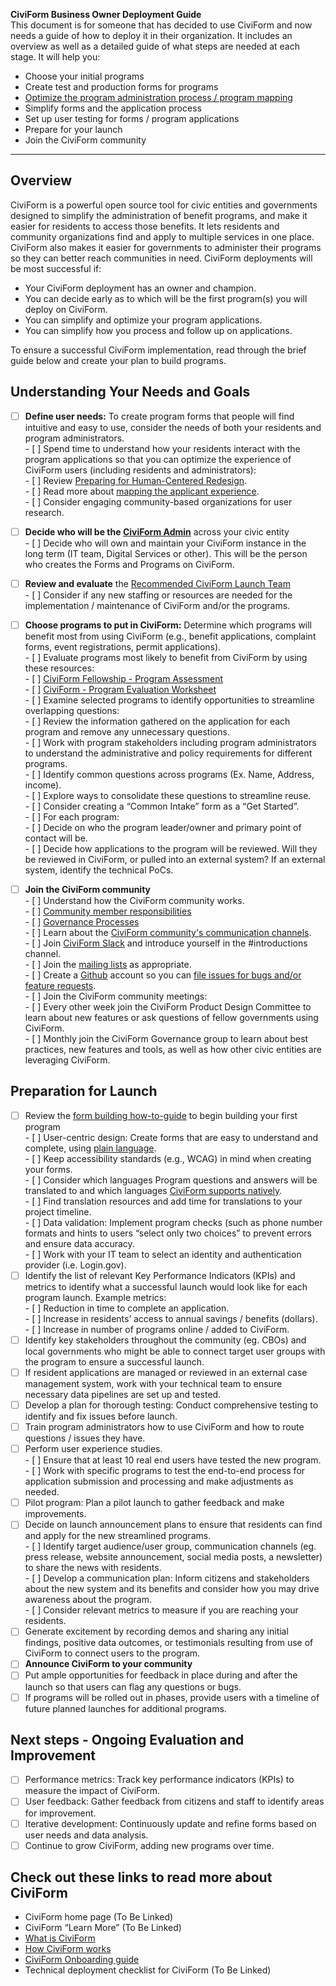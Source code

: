 **CiviForm Business Owner Deployment Guide**  
This document is for someone that has decided to use CiviForm and now needs a guide of how to deploy it in their organization. It includes an overview as well as a detailed guide of what steps are needed at  each stage. It will help you:

* Choose your initial programs  
* Create test and production forms for programs  
* [Optimize the program administration process / program mapping](https://docs.civiform.us/user-manual/onboarding-guide/journey-mapping)  
* Simplify forms and the application process  
* Set up user testing for forms / program applications  
* Prepare for your launch  
* Join the CiviForm community

---

## Overview

CiviForm is a powerful open source tool for civic entities and governments designed to simplify the administration of benefit programs, and make it easier for residents to access those benefits. It lets residents and community organizations find and apply to multiple services in one place. CiviForm also makes it easier for governments to administer their programs so they can better reach communities in need. CiviForm deployments will be most successful if:

* Your CiviForm deployment has an owner and champion.  
* You can decide early as to which will be the first program(s) you will deploy on CiviForm.  
* You can simplify and optimize your program applications.  
* You can simplify how you process and follow up on applications.

To ensure a successful CiviForm implementation, read through the brief guide below and create your plan to build programs.

## Understanding Your Needs and Goals

- [ ] **Define user needs:** To create program forms that people will find intuitive and easy to use, consider the needs of both your residents and program administrators.  
      - [ ] Spend time to understand how your residents interact with the program applications so that you can optimize the experience of CiviForm users (including residents and administrators):  
            - [ ] Review [Preparing for Human-Centered Redesign](https://beeckcenter.georgetown.edu/report/preparing-for-human-centered-redesign/).  
            - [ ] Read more about [mapping the applicant experience](https://github.com/usds/benefits-enrollment-prototype/blob/master/assets/discovery-findings-mapping-enrollment-Nov2016.pdf).  
      - [ ] Consider engaging community-based organizations for user research.

- [ ] **Decide who will be the [CiviForm Admin](https://docs.civiform.us/overview/how-does-civiform-work\#civiform-admin-experience)** across your civic entity  
      - [ ] Decide who will own and maintain your CiviForm instance in the long term (IT team, Digital Services or other). This will be the person who creates the Forms and Programs on CiviForm.

- [ ] **Review and evaluate** the [Recommended CiviForm Launch Team](https://docs.google.com/document/d/1AacsuDbMmVfmBuWWSNRz3nOUYR3WG5\_KDnDgxrc6z0A/edit)  
      - [ ] Consider if any new staffing or resources are needed for the implementation / maintenance of CiviForm and/or the programs.

- [ ] **Choose programs to put in CiviForm:** Determine which programs will benefit most from using CiviForm (e.g., benefit applications, complaint forms, event registrations, permit applications).  
      - [ ] Evaluate programs most likely to benefit from CiviForm by using these resources:  
            - [ ]  [CiviForm Fellowship - Program Assessment](https://docs.google.com/document/d/10TTk68evp-X8iJ2W3S2--MpiqMeg1Uf0jTysbZITEdg/edit?usp=sharing)  
            - [ ]  [CiviForm - Program Evaluation Worksheet ](https://docs.google.com/spreadsheets/d/1\_NNMln-LOAxxXCoYgh1oI0uaS6YhoyMoBvudaiKRMm4/edit?resourcekey=0-KPl3Y1YgUYty81OKHbRMpQ\#gid=629433048)  
      - [ ] Examine selected programs to identify opportunities to streamline overlapping questions:  
            - [ ] Review the information gathered on the application for each program and remove any unnecessary questions.  
            - [ ] Work with program stakeholders including program administrators to understand the administrative and policy requirements for different programs.   
            - [ ] Identify common questions across programs (Ex. Name, Address, income).  
            - [ ] Explore ways to consolidate these questions to streamline reuse.  
            - [ ] Consider creating a “Common Intake” form as a “Get Started”.  
      - [ ] For each program:  
            - [ ] Decide on who the program leader/owner and primary point of contact will be.  
            - [ ] Decide how applications to the program will be reviewed. Will they be reviewed in CiviForm, or pulled into an external system? If an external system, identify the technical PoCs.

- [ ] **Join the CiviForm community**  
      - [ ] Understand how the CiviForm community works.  
            - [ ] [Community member responsibilities](https://docs.civiform.us/governance-and-management/governance/roles-committees-and-responsibilities)  
            - [ ] [Governance Processes](https://docs.civiform.us/governance-and-management/governance/governance-processes)  
      - [ ] Learn about  the [CiviForm community's communication channels](https://docs.civiform.us/governance-and-management/governance/communication).  
            - [ ] Join [CiviForm Slack](https://civiform.slack.com/) and introduce yourself in the \#introductions channel.  
            - [ ] Join the [mailing lists](https://docs.civiform.us/governance-and-management/governance/communication) as appropriate.  
            - [ ] Create a [Github](https://github.com/) account so you can [file issues for bugs and/or feature requests](https://github.com/civiform/civiform/issues).  
      - [ ] Join the CiviForm community meetings:  
            - [ ] Every other week join the CiviForm Product Design Committee to learn about new features or ask questions of fellow governments using CiviForm.  
            - [ ] Monthly join the CiviForm Governance group to learn about best practices, new features and tools, as well as how other civic entities are leveraging CiviForm.

## Preparation for Launch 

- [ ] Review the [form building how-to-guide](https://docs.civiform.us/user-manual/civiform-admin-guide/working-with-programs/create-a-program) to begin building your first program  
      - [ ] User-centric design: Create forms that are easy to understand and complete, using [plain language](http://plainlanguage.gov).  
      - [ ] Keep  accessibility standards (e.g., WCAG) in mind when creating your forms.  
      - [ ] Consider which languages Program questions and answers will be translated to and which languages [CiviForm supports natively](https://docs.civiform.us/user-manual/civiform-admin-guide/manage-translations-for-programs-and-questions).  
            - [ ] Find translation resources and add time for translations to your project timeline.  
      - [ ] Data validation: Implement program checks (such as phone number formats and hints to users “select only two choices” to prevent errors and ensure data accuracy.  
      - [ ] Work with your IT team to select an identity and authentication provider (i.e. Login.gov).  
- [ ] Identify the list of relevant Key Performance Indicators (KPIs) and metrics to identify what a successful launch would look like for each program launch. Example metrics:  
      - [ ] Reduction in time to complete an application.  
      - [ ] Increase in residents’ access to annual savings / benefits (dollars).  
      - [ ] Increase in number of programs online / added to CiviForm.  
- [ ] Identify key stakeholders throughout the community (eg. CBOs) and local governments who might be able to connect target user groups with the program to ensure a successful launch.  
- [ ] If resident applications are managed or reviewed in an external case management system, work with your technical team to ensure necessary data pipelines are set up and tested.  
- [ ] Develop a plan for thorough testing: Conduct comprehensive testing to identify and fix issues before launch.  
- [ ] Train program administrators how to use CiviForm and how to route questions / issues they have.   
- [ ] Perform user experience studies.  
      - [ ] Ensure that at least 10 real end users have tested the new program.  
      - [ ] Work with specific programs to test the end-to-end process for application submission and processing and make adjustments as needed.  
- [ ] Pilot program: Plan a pilot launch to gather feedback and make improvements.  
- [ ] Decide on launch announcement plans to ensure that residents can find and apply for the new streamlined programs.  
      - [ ] Identify target audience/user group, communication channels (eg. press release, website announcement, social media posts, a newsletter) to share the news with residents.  
      - [ ] Develop a communication plan: Inform citizens and stakeholders about the new system and its benefits and consider how you may drive awareness about the program.  
      - [ ] Consider relevant metrics to measure if you are reaching your residents.  
- [ ] Generate excitement by recording demos and sharing any initial findings, positive data outcomes, or testimonials resulting from use of CiviForm to connect users to the program.   
- [ ] **Announce CiviForm to your community**   
- [ ] Put ample opportunities for feedback in place during and after the launch so that users can flag any questions or bugs.   
- [ ] If programs will be rolled out in phases, provide users with a timeline of future planned launches for additional programs.

## Next steps \- Ongoing Evaluation and Improvement

- [ ] Performance metrics: Track key performance indicators (KPIs) to measure the impact of CiviForm.  
- [ ] User feedback: Gather feedback from citizens and staff to identify areas for improvement.  
- [ ] Iterative development: Continuously update and refine forms based on user needs and data analysis.  
- [ ] Continue to grow CiviForm, adding new programs over time.

## Check out these links to read more about CiviForm

* CiviForm home page (To Be Linked)  
* CiviForm “Learn More” (To Be Linked)  
* [What is CiviForm](https://docs.civiform.us/overview/what-is-civiform)  
* [How CiviForm works](https://docs.civiform.us/overview/how-does-civiform-work)  
* [CiviForm Onboarding guide](https://docs.civiform.us/user-manual/onboarding-guide)  
* Technical deployment checklist for CiviForm (To Be Linked)

